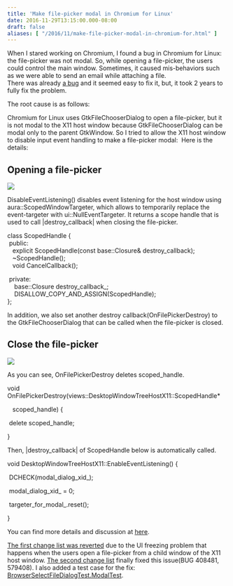 ```yaml
---
title: 'Make file-picker modal in Chromium for Linux'
date: 2016-11-29T13:15:00.000-08:00
draft: false
aliases: [ "/2016/11/make-file-picker-modal-in-chromium-for.html" ]
---
```


When I stared working on Chromium, I found a bug in Chromium for Linux: the file-picker was not modal. So, while opening a file-picker, the users could control the main window. Sometimes, it caused mis-behaviors such as we were able to send an email while attaching a file.  
There was already [a bug](https://bugs.chromium.org/p/chromium/issues/detail?id=408481) and it seemed easy to fix it, but, it took 2 years to fully fix the problem.  
  
The root cause is as follows:  
  
Chromium for Linux uses GtkFileChooserDialog to open a file-picker, but it is not modal to the X11 host window because GtkFileChooserDialog can be modal only to the parent GtkWindow. So I tried to allow the X11 host window to disable input event handling to make a file-picker modal:  Here is the details:  

Opening a file-picker
---------------------

![](https://lh6.googleusercontent.com/deldsoZkd_koKpVHQMkIp6MFYpCIBPHJZlAMTQsPNXOsXwMfVO4_gTNP5R_WHWKmrK2Q2kkLNYZKah3BD1ueHtOnjw7NlDK5R05q3KplTPeYECT-sqPfUm5d0N6k90eWhnmSbMzY)

  
  
DisableEventListening() disables event listening for the host window using aura::ScopedWindowTargeter, which allows to temporarily replace the event-targeter with ui::NullEventTargeter. It returns a scope handle that is used to call |destroy\_callback| when closing the file-picker.  

  

class ScopedHandle {  
 public:  
   explicit ScopedHandle(const base::Closure& destroy\_callback);  
   ~ScopedHandle();  
   void CancelCallback();  
  
 private:  
    base::Closure destroy\_callback\_;  
    DISALLOW\_COPY\_AND\_ASSIGN(ScopedHandle);  
};

  
In addition, we also set another destroy callback(OnFilePickerDestroy) to the GtkFileChooserDialog that can be called when the file-picker is closed.  

Close the file-picker
---------------------

![](https://lh3.googleusercontent.com/1dcXzpAM5KvIEPZ9AQQalrNa7FOmA5swv6INlICgGfaS19mglnoKmBnI9EVYDpGAxkyVw1Ovhzei3tspqqVP8-6vZOXsm47uh-sXWxrsqSM4aKT1j0dCBWSdzZ6AFaSbv5ue5uJQ)

As you can see, OnFilePickerDestroy deletes scoped\_handle.  

void OnFilePickerDestroy(views::DesktopWindowTreeHostX11::ScopedHandle\*

   scoped\_handle) {

 delete scoped\_handle;

}

  
Then, |destroy\_callback| of ScopedHandle below is automatically called.  

void DesktopWindowTreeHostX11::EnableEventListening() {

 DCHECK(modal\_dialog\_xid\_);

 modal\_dialog\_xid\_ = 0;

 targeter\_for\_modal\_.reset();

}

  
You can find more details and discussion at [here](https://docs.google.com/document/d/12CfKVTpaonxxM3sNksq6vY6qb0J2qR3b7h_bLxzYanE/edit#).  
  

[The first change list was reverted](https://codereview.chromium.org/1594973009) due to the UI freezing problem that happens when the users open a file-picker from a child window of the X11 host window. [The second change list](https://codereview.chromium.org/1624793002/) finally fixed this issue(BUG 408481, 579408). I also added a test case for the fix: [BrowserSelectFileDialogTest.ModalTest](https://cs.chromium.org/chromium/src/chrome/browser/ui/libgtkui/select_file_dialog_interactive_uitest.cc?l=74&ct=xref_jump_to_def&gsn=MAYBE_ModalTest).